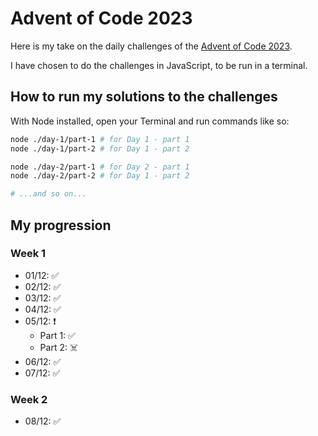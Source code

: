# Advent of Code 2023

Here is my take on the daily challenges of the [Advent of Code 2023](https://adventofcode.com/2023).

I have chosen to do the challenges in JavaScript, to be run in a terminal.

## How to run my solutions to the challenges

With Node installed, open your Terminal and run commands like so:

```bash
node ./day-1/part-1 # for Day 1 - part 1
node ./day-1/part-2 # for Day 1 - part 2

node ./day-2/part-1 # for Day 2 - part 1
node ./day-2/part-2 # for Day 1 - part 2

# ...and so on...
```

## My progression

### Week 1

- 01/12: ✅
- 02/12: ✅
- 03/12: ✅
- 04/12: ✅
- 05/12: ❗️
    * Part 1: ✅
    * Part 2: ☠️
- 06/12: ✅
- 07/12: ✅

### Week 2

- 08/12: ✅
